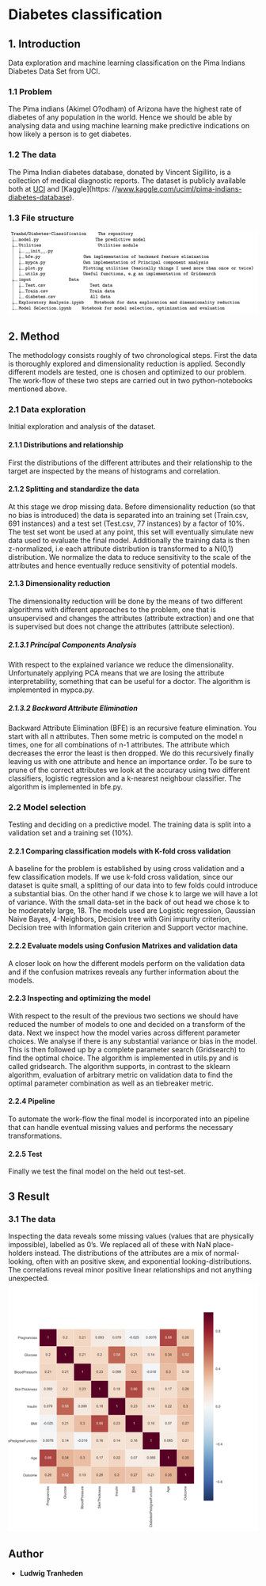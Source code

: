 # Diabetes classification

## 1. Introduction
Data exploration and machine learning classification on the Pima Indians Diabetes Data Set from UCI.

### 1.1 Problem
The Pima indians (Akimel O?odham) of Arizona have the highest rate of diabetes of any population in the world. Hence we should be able by analysing data and using machine learning make predictive indications on how likely a person is to get diabetes.

### 1.2 The data
The Pima Indian diabetes database, donated by Vincent Sigillito, is a collection of medical diagnostic reports. The dataset is publicly available both at [UCI](https://archive.ics.uci.edu/ml/datasets/pima+indians+diabetes) and [Kaggle](https: //www.kaggle.com/uciml/pima-indians-diabetes-database).

### 1.3 File structure
![alt text](/images/struct.png)

## 2. Method
The methodology consists roughly of two chronological steps. First the data is thoroughly explored and dimensionality reduction is applied. Secondly different models are tested, one is chosen and optimized to our problem. The work-flow of these two steps are carried out in two python-notebooks mentioned above. 

### 2.1 Data exploration
Initial exploration and analysis of the dataset.

#### 2.1.1 Distributions and relationship
First the distributions of the different attributes and their relationship to the target are inspected by the means of histograms and correlation.

#### 2.1.2 Splitting and standardize the data
At this stage we drop missing data. Before dimensionality reduction (so that no bias is introduced) the data is separated into an training set (Train.csv, 691 instances) and a test set (Test.csv, 77 instances) by a factor of 10%. The test set wont be used at any point, this set will eventually simulate new data used to evaluate the final model. Additionally the training data is then z-normalized, i.e each attribute distribution is transformed to a N(0,1) distribution. We normalize the data to reduce sensitivity to the scale of the attributes and hence eventually reduce sensitivity of potential models.

#### 2.1.3 Dimensionality reduction
The dimensionality reduction will be done by the means of two different algorithms with different approaches to the problem, one that is unsupervised and changes the attributes (attribute extraction) and one that is supervised but does not change the attributes (attribute selection).

##### 2.1.3.1 Principal Components Analysis
With respect to the explained variance we reduce the dimensionality. Unfortunately applying PCA means that we are losing the attribute interpretability, something that can be useful for a doctor. The algorithm is implemented in mypca.py.

##### 2.1.3.2 Backward Attribute Elimination
Backward Attribute Elimination (BFE) is an recursive feature elimination. You start with all n attributes. Then some metric is computed on the model n times, one for all combinations of n-1 attributes. The attribute which decreases the error the least is then dropped. We do this recursively finally leaving us with one attribute and hence an importance order. To be sure to prune of the correct attributes we look at the accuracy using two different classifiers, logistic regression and a k-nearest neighbour classifier. The algorithm is implemented in bfe.py.

### 2.2 Model selection
Testing and deciding on a predictive model. The training data is split into a validation set and a training set (10%).

#### 2.2.1 Comparing classification models with K-fold cross validation
A baseline for the problem is established by using cross validation and a few classification models. If we use k-fold cross validation, since our dataset is quite small, a splitting of our data into to few folds could introduce a substantial bias. On the other hand if we chose k to large we will have a lot of variance. With the small data-set in the back of out head we chose k to be moderately large, 18. The models used are Logistic regression, Gaussian Naive Bayes, 4-Neighbors, Decision tree with Gini impurity criterion, Decision tree with Information gain criterion and Support vector machine.

#### 2.2.2 Evaluate models using Confusion Matrixes and validation data
A closer look on how the different models perform on the validation data and if the confusion matrixes reveals any further information about the models.

#### 2.2.3 Inspecting and optimizing the model
With respect to the result of the previous two sections we should have reduced the number of models to one and decided on a transform of the data. Next we inspect how the model varies across different parameter choices. We analyse if there is any substantial variance or bias in the model. This is then followed up by a complete parameter search (Gridsearch) to find the optimal choice. The algorithm is implemented in utils.py and is called gridsearch. The algorithm supports, in contrast to the sklearn algorithm, evaluation of arbitrary metric on validation data to find the optimal parameter combination as well as an tiebreaker metric.

#### 2.2.4 Pipeline
To automate the work-flow the final model is incorporated into an pipeline that can handle eventual missing values and performs the necessary transformations.

#### 2.2.5 Test
Finally we test the final model on the held out test-set.

## 3 Result

### 3.1 The data
Inspecting the data reveals some missing values (values that are physically impossible), labelled as 0’s. We replaced all of these with NaN place-holders instead. The distributions of the attributes are a mix of normal-looking, often with an positive skew, and exponential looking-distributions. The correlations reveal minor positive linear relationships and not anything unexpected.
![](/images/Corr_matrix.png)






## Author

* **Ludwig Tranheden**
